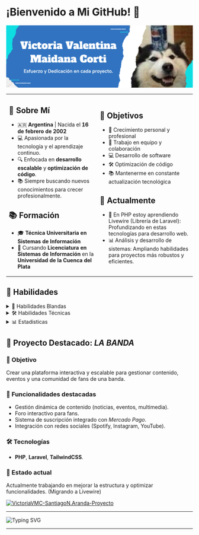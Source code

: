 # ¡Bienvenido a Mi GitHub! 👋  
![VictoriaVMC-Banner](https://github.com/victoriavmc/victoriavmc/blob/master/banner.png)  

<table>
  <tr>
    <td>
      <h2>🌟 Sobre Mí</h2>
      <ul>
        <li>🇦🇷 <b>Argentina</b> | Nacida el <b>16 de febrero de 2002</b></li>
        <li>💻 Apasionada por la tecnología y el aprendizaje continuo.</li>
        <li>🔍 Enfocada en <b>desarrollo escalable</b> y <b>optimización de código</b>.</li>
        <li>📚 Siempre buscando nuevos conocimientos para crecer profesionalmente.</li>
      </ul>
      <h2>📚 Formación</h2>
      <ul>
        <li>🎓 <b>Técnica Universitaria en Sistemas de Información</b></li>
        <li>📖 Cursando <b>Licenciatura en Sistemas de Información</b> en la <b>Universidad de la Cuenca del Plata</b></li>
      </ul>
    </td>
    <td>
      <h2>🎯 Objetivos</h2>
      <ul>
        <li>🌱 Crecimiento personal y profesional</li>
        <li>🤝 Trabajo en equipo y colaboración</li>
        <li>💻 Desarrollo de software</li>
        <li>🛠️ Optimización de código</li>
        <li>📚 Mantenerme en constante actualización tecnológica</li>
      </ul>
      <h2>🌱 Actualmente</h2>
      <ul>
        <li>🔎 En PHP estoy aprendiendo Livewire (Librería de Laravel): Profundizando en estas tecnologías para desarrollo web.</li>
        <li>📊 Análisis y desarrollo de sistemas: Ampliando habilidades para proyectos más robustos y eficientes.</li>
      </ul>
    </td>
  </tr>
</table>

## 💪 Habilidades  
<details>
  <summary>
    🤝 Habilidades Blandas  
  </summary>

  <br>

  - ⌚ Autogestión y gestión del tiempo  
  - 💬 Comunicación efectiva  
  - 🧐 Adaptabilidad  
  - 📒 Organización y planificación  
  - 🪁 Iniciativa  
  - 📋 Resolución de problemas  
  - 🤝 Trabajo en equipo  
</details>

<details>
  <summary> 🛠️ Habilidades Técnicas  </summary>

  <br>
    
  | *Categoría*                 | *Aplicada en*                                                                       | *Logos*                        |
  |-----------------------------|-------------------------------------------------------------------------------------|--------------------------------|
  | *Sistemas Operativos*       | Windows, Linux                                                                      |![Windows](https://img.shields.io/badge/Windows-0078D6?style=for-the-badge&logo=windows&logoColor=white) ![Linux](https://img.shields.io/badge/Linux-FCC624?style=for-the-badge&logo=linux&logoColor=black)
  | *Lenguajes de Programación* | PHP (Laravel), Python                                                               |![PHP](https://img.shields.io/badge/php-%23777BB4.svg?style=for-the-badge&logo=php&logoColor=white) ![Laravel](https://img.shields.io/badge/laravel-%23FF2D20.svg?style=for-the-badge&logo=laravel&logoColor=white) ![Python](https://img.shields.io/badge/python-3670A0?style=for-the-badge&logo=python&logoColor=ffdd54)
  | *Frontend*                  | HTML, CSS, Tkinter, TailwindCSS                                                     |![HTML5](https://img.shields.io/badge/html5-%23E34F26.svg?style=for-the-badge&logo=html5&logoColor=white) ![CSS3](https://img.shields.io/badge/css3-%231572B6.svg?style=for-the-badge&logo=css3&logoColor=white) ![Tkinter](https://img.shields.io/badge/Tkinter-Python%20GUI-blue?style=flat-square&logo=python&logoColor=white) ![TailwindCSS](https://img.shields.io/badge/tailwindcss-%2338B2AC.svg?style=for-the-badge&logo=tailwind-css&logoColor=white)
  | *Bases de Datos*            | MySQL, JSON                                                                         |![MySQL](https://img.shields.io/badge/mysql-4479A1.svg?style=for-the-badge&logo=mysql&logoColor=white) ![JSON](https://img.shields.io/badge/JSON-Data%20Exchange-orange?style=flat-square&logo=json&logoColor=white)
  | *Herramientas*              | Git & GitHub, VSCode, PyCharm, XAMPP/WAMP, MySQL Workbench, Trello, Composer           |![Git](https://img.shields.io/badge/git-%23F05033.svg?style=for-the-badge&logo=git&logoColor=white) ![GitHub](https://img.shields.io/badge/github-%23121011.svg?style=for-the-badge&logo=github&logoColor=white) ![Visual Studio Code](https://img.shields.io/badge/Visual%20Studio%20Code-0078d7.svg?style=for-the-badge&logo=visual-studio-code&logoColor=white) ![PyCharm](https://img.shields.io/badge/pycharm-143?style=for-the-badge&logo=pycharm&logoColor=black&color=black&labelColor=green) ![XAMPP](https://img.shields.io/badge/XAMPP-Localhost-orange?style=flat-square&logo=xampp&logoColor=white) ![WAMP](https://img.shields.io/badge/WAMP-Windows%20Apache-green?style=flat-square&logo=apache&logoColor=white) ![MySQL Workbench](https://img.shields.io/badge/MySQL%20Workbench-Database-blue?style=flat-square&logo=mysql&logoColor=white) ![Trello](https://img.shields.io/badge/Trello-%23026AA7.svg?style=for-the-badge&logo=Trello&logoColor=white) ![Composer](https://img.shields.io/badge/Composer-PHP-blueviolet?style=flat-square&logo=composer&logoColor=white)
  | *Metodologías*              | Scrum, Kanban                                                                       |  ![Scrum](https://img.shields.io/badge/Scrum-Agile-green?style=flat-square&logo=agile&logoColor=white) ![Kanban](https://img.shields.io/badge/Kanban-Agile-blue?style=flat-square&logo=agile&logoColor=white)

</details>

<details>
  <summary>📊 Estadisticas </summary>

  <br>
    
  ![VictoriaVMC-GitHubStats1](https://github-readme-streak-stats.herokuapp.com/?user=victoriavmc&theme=dark&locale=es)
  ![VictoriaVMC-GitHubStats2](https://github-readme-stats.vercel.app/api?username=victoriavmc&show_icons=true&locale=es&theme=dark&rank_icon=github)
  ![VictoriaVMC-Lenguajes](https://github-readme-stats.vercel.app/api/top-langs/?username=victoriavmc&layout=compact&locale=es&theme=dark)

  ---
  
  ![Typing SVG](https://readme-typing-svg.demolab.com?font=Fira+Code&pause=1000&vCenter=true&width=430&lines=%F0%9F%91%80+Sos+la+visita:)
  
  ![Count](https://profile-counter.glitch.me/{victoriavmc}/count.svg)
  
  ---
</details>

## 🚀 Proyecto Destacado: *LA BANDA*  

### 📌 Objetivo  
Crear una plataforma interactiva y escalable para gestionar contenido, eventos y una comunidad de fans de una banda.  

### 🎯 Funcionalidades destacadas  
- Gestión dinámica de contenido (noticias, eventos, multimedia).  
- Foro interactivo para fans.  
- Sistema de suscripción integrado con *Mercado Pago*.  
- Integración con redes sociales (Spotify, Instagram, YouTube).  

### 🛠️ Tecnologías  
- **PHP**, **Laravel**, **TailwindCSS**.  

### 🌱 Estado actual  
Actualmente trabajando en mejorar la estructura y optimizar funcionalidades. (Migrando a Livewire)

[![VictoriaVMC-SantiagoN.Aranda-Proyecto](https://github-readme-stats.vercel.app/api/pin/?username=victoriavmc&repo=Sitio-Web-Banda-INNER&theme=dark&show_owner=false)](https://github.com/victoriavmc/Sitio-Web-Banda-INNER)

---
  
  ![Typing SVG](https://readme-typing-svg.demolab.com?font=Fira+Code&pause=1000&center=true&vCenter=true&width=435&lines=Gracias+por+la+visita!)

---
